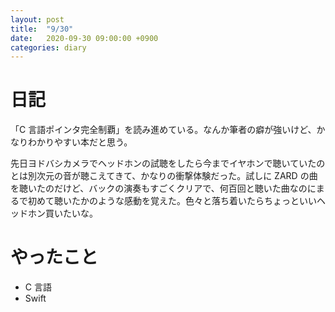 ```yaml
---
layout: post
title:  "9/30"
date:   2020-09-30 09:00:00 +0900
categories: diary
---
```

# 日記

「C 言語ポインタ完全制覇」を読み進めている。なんか筆者の癖が強いけど、かなりわかりやすい本だと思う。

先日ヨドバシカメラでヘッドホンの試聴をしたら今までイヤホンで聴いていたのとは別次元の音が聴こえてきて、かなりの衝撃体験だった。試しに ZARD の曲を聴いたのだけど、バックの演奏もすごくクリアで、何百回と聴いた曲なのにまるで初めて聴いたかのような感動を覚えた。色々と落ち着いたらちょっといいヘッドホン買いたいな。

# やったこと

- C 言語
- Swift